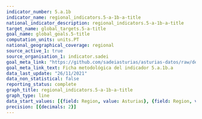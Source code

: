 ```yaml
---
indicator_number: 5.a.1b
indicator_name: regional_indicators.5-a-1b-a-title
national_indicator_description: regional_indicators.5-a-1b-a-title
target_name: global_targets.5-a-title
goal_name: global_goals.5-title
computation_units: units.PT
national_geographical_coverage: regional
source_active_1: true
source_organisation_1: indicator.sadei
goal_meta_link: "https://github.com/sadeiasturias/asturias-datos/raw/develop/descargas/metodologia/5.a.1b.a.pdf"
goal_meta_link_text: Ficha metodológica del indicador 5.a.1b.a
data_last_update: "26/11/2021"
data_non_statistical: false
reporting_status: complete
graph_title: regional_indicators.5-a-1b-a-title
graph_type: line
data_start_values: [{field: Region, value: Asturias}, {field: Region, value: España}]
precision: [{decimals: 2}]
---
```

